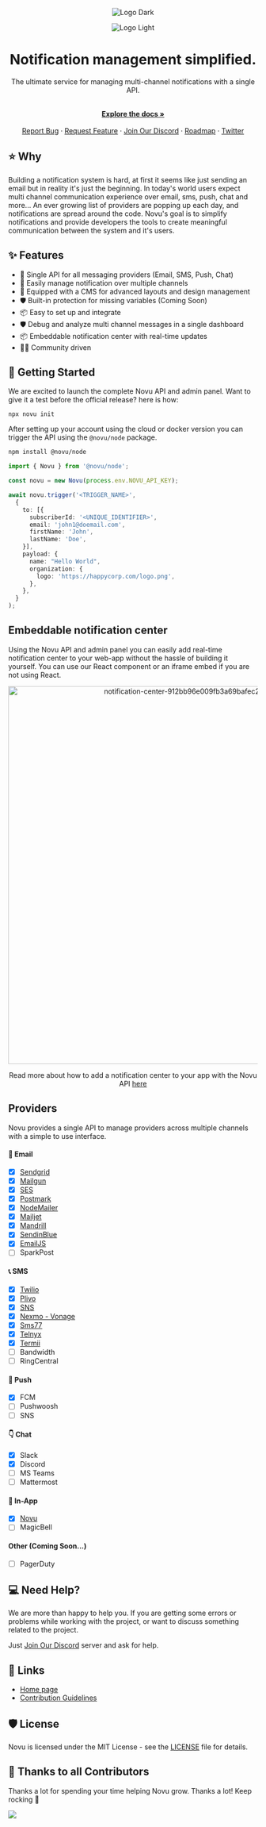

<div align="center">
  
  ![Logo Dark](https://user-images.githubusercontent.com/8872447/165779319-34962ccc-3149-466c-b1da-97fd93254520.png#gh-dark-mode-only)

</div>


<div align="center">
  
  ![Logo Light](https://user-images.githubusercontent.com/8872447/165779274-22a190da-3284-487e-bd1e-14983df12cbb.png#gh-light-mode-only)
  
</div>

<h1 align="center">Notification management simplified.</h1>

<div align="center">
The ultimate service for managing multi-channel notifications with a single API.
</div>

  <p align="center">
    <br />
    <a href="https://docs.novu.co" rel="dofollow"><strong>Explore the docs »</strong></a>
    <br />

  <br/>
    <a href="https://github.com/novuhq/novu/issues">Report Bug</a>
    ·
    <a href="https://github.com/novuhq/novu/discussions">Request Feature</a>
    ·
  <a href="https://discord.gg/8KpBEjehEV">Join Our Discord</a>
    ·
    <a href="https://github.com/orgs/novuhq/projects/2">Roadmap</a>
    ·
    <a href="https://twitter.com/novuhq">Twitter</a>
  </p>

## ⭐️ Why

Building a notification system is hard, at first it seems like just sending an email but in reality it's just the beginning. In today's world users expect multi channel communication experience over email, sms, push, chat and more... An ever growing list of providers are popping up each day, and notifications are spread around the code. Novu's goal is to simplify notifications and provide developers the tools to create meaningful communication between the system and it's users.

## ✨ Features

- 🌈 Single API for all messaging providers (Email, SMS, Push, Chat)
- 💅 Easily manage notification over multiple channels
- 🚀 Equipped with a CMS for advanced layouts and design management
- 🛡 Built-in protection for missing variables (Coming Soon)
- 📦 Easy to set up and integrate
- 🛡 Debug and analyze multi channel messages in a single dashboard
- 📦 Embeddable notification center with real-time updates
- 👨‍💻 Community driven

## 🚀 Getting Started

We are excited to launch the complete Novu API and admin panel. Want to give it a test before the official release? here is how:

```
npx novu init
```

After setting up your account using the cloud or docker version you can trigger the API using the `@novu/node` package.

```bash
npm install @novu/node
```

```ts
import { Novu } from '@novu/node';

const novu = new Novu(process.env.NOVU_API_KEY);

await novu.trigger('<TRIGGER_NAME>',
  {
    to: [{
      subscriberId: '<UNIQUE_IDENTIFIER>',
      email: 'john1@doemail.com',
      firstName: 'John',
      lastName: 'Doe',
    }],
    payload: {
      name: "Hello World",
      organization: {
        logo: 'https://happycorp.com/logo.png',
      },
    },
  }
);
```

## Embeddable notification center

Using the Novu API and admin panel you can easily add real-time notification center to your web-app without the hassle of building it yourself. You can use our React component or an iframe embed if you are not using React.

<div align="center">
<img width="762" alt="notification-center-912bb96e009fb3a69bafec23bcde00b0" src="https://github.com/iampearceman/Design-assets/blob/main/Untitled%20design%20(8).gif?raw=true">
  
  Read more about how to add a notification center to your app with the Novu API [here](https://docs.novu.co/notification-center/getting-started)

</div>

## Providers

Novu provides a single API to manage providers across multiple channels with a simple to use interface.

#### 💌 Email

- [x] [Sendgrid](https://github.com/novuhq/novu/tree/main/providers/sendgrid)
- [x] [Mailgun](https://github.com/novuhq/novu/tree/main/providers/mailgun)
- [x] [SES](https://github.com/novuhq/novu/tree/main/providers/ses)
- [x] [Postmark](https://github.com/novuhq/novu/tree/main/providers/postmark)
- [x] [NodeMailer](https://github.com/novuhq/novu/tree/main/providers/nodemailer)
- [x] [Mailjet](https://github.com/novuhq/novu/tree/main/providers/mailjet)
- [x] [Mandrill](https://github.com/novuhq/novu/tree/main/providers/mandrill)
- [x] [SendinBlue](https://github.com/novuhq/novu/tree/main/providers/sendinblue)
- [x] [EmailJS](https://github.com/novuhq/novu/tree/main/providers/emailjs)
- [ ] SparkPost

#### 📞 SMS

- [x] [Twilio](https://github.com/novuhq/novu/tree/main/providers/twilio)
- [x] [Plivo](https://github.com/novuhq/novu/tree/main/providers/plivo)
- [x] [SNS](https://github.com/novuhq/novu/tree/main/providers/sns)
- [x] [Nexmo - Vonage](https://github.com/novuhq/novu/tree/main/providers/nexmo)
- [x] [Sms77](https://github.com/novuhq/novu/tree/main/providers/sms77)
- [x] [Telnyx](https://github.com/novuhq/novu/tree/main/providers/telnyx)
- [x] [Termii](https://github.com/novuhq/novu/tree/main/providers/termii)
- [ ] Bandwidth
- [ ] RingCentral

#### 📱 Push 

- [x] FCM
- [ ] Pushwoosh
- [ ] SNS

#### 👇 Chat 

- [x] Slack
- [x] Discord
- [ ] MS Teams
- [ ] Mattermost

#### 📱 In-App

- [x] [Novu](https://docs.novu.co/notification-center/getting-started)
- [ ] MagicBell

#### Other (Coming Soon...)

- [ ] PagerDuty

## 💻  Need Help?

We are more than happy to help you. If you are getting some errors or problems while working with the project, or want to discuss something related to the project.

Just <a href="https://discord.gg/novu">Join Our Discord</a> server and ask for help.

## 🔗 Links

- [Home page](https://novu.co/)
- [Contribution Guidelines](https://github.com/AmanNegi/novu/blob/main/CONTRIBUTING.md)

## 🛡️ License

Novu is licensed under the MIT License - see the [LICENSE](https://github.com/novuhq/novu/blob/main/LICENSE) file for details.

## 💪 Thanks to all Contributors

Thanks a lot for spending your time helping Novu grow. Thanks a lot! Keep rocking 🥂

<a href="https://github.com/novuhq/novu/graphs/contributors">
  <img src="https://contrib.rocks/image?repo=novuhq/novu" />
</a>
